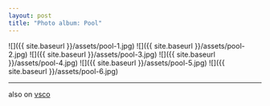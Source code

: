 ```yaml
---
layout: post
title: "Photo album: Pool"
---
```


![]({{ site.baseurl }}/assets/pool-1.jpg)
![]({{ site.baseurl }}/assets/pool-2.jpg)
![]({{ site.baseurl }}/assets/pool-3.jpg)
![]({{ site.baseurl }}/assets/pool-4.jpg)
![]({{ site.baseurl }}/assets/pool-5.jpg)
![]({{ site.baseurl }}/assets/pool-6.jpg)

---

also on [vsco](http://vsco.co/basilesimon/journal/pool)
